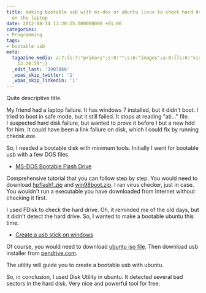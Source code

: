 ```yaml
---
title: making bootable usb with ms-dos or ubuntu linux to check hard drive failure
  on the laptop
date: 2012-08-14 13:20:15.000000000 +01:00
categories:
- Programming
tags:
- bootable usb
meta:
  tagazine-media: a:7:{s:7:"primary";s:0:"";s:6:"images";a:0:{}s:6:"videos";a:0:{}s:11:"image_count";i:0;s:6:"author";s:7:"1907066";s:7:"blog_id";s:7:"1833431";s:9:"mod_stamp";s:19:"2012-08-14
    13:20:58";}
  _edit_last: '1907066'
  _wpas_skip_twitter: '1'
  _wpas_skip_linkedin: '1'
---
```

<p>Quite descriptive title.</p>
<p>My friend had a laptop failure. It has windows 7 installed, but it didn't boot. I tried to boot in safe mode, but it still failed. It stops at reading "ati..." file.<br />
I suspected hard disk failure, but wanted to prove it before I but a new hdd for him. It could have been a link failure on disk, which I could fix by running chkdsk.exe.</p>
<p>So, I needed a bootable disk with minimum tools. Initially I went for bootable usb with a few DOS files. </p>
<ul>
<li><a href="http://www.sevenforums.com/tutorials/46707-ms-dos-bootable-flash-drive-create.html">MS-DOS Bootable Flash Drive</a></li>
</ul>
<p>Comprehensive tutorial that you can follow step by step. You would need to download <a href="http://www.sevenforums.com/attachments/tutorials/42022d1260810265-ms-dos-bootable-flash-drive-create-hpflash1.zip">hpflash1.zip</a> and <a href="http://www.sevenforums.com/attachments/tutorials/42023d1260810265-ms-dos-bootable-flash-drive-create-win98boot.zip">win98boot.zip</a>. I ran virus checker, just in case. You wouldn't run a executable you have downloaded from Internet without checking it first. </p>
<p>I used FDisk to check the hard drive. Oh, it reminded me of the old days, but it didn't detect the hard drive. So, I wanted to make a bootable ubuntu this time.</p>
<ul>
<li><a href="http://www.ubuntu.com/download/help/create-a-usb-stick-on-windows">Create a usb stick on windows</a></li>
</ul>
<p>Of course, you would need to download <a href="http://www.ubuntu.com/download/desktop">ubuntu iso file</a>. Then download usb installer from <a href="http://www.pendrivelinux.com/universal-usb-installer-easy-as-1-2-3/#button">pendrive.com</a>.</p>
<p>The utility will guide you to create a bootable usb with ubuntu. </p>
<p>So, in conclusion, I used Disk Utility in ubuntu. It detected several bad sectors in the hard disk. Very nice and powerful tool for free.</p>
